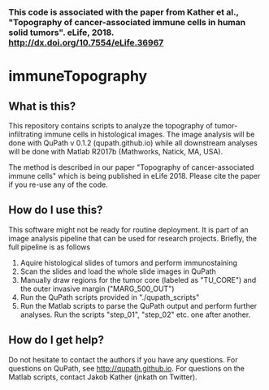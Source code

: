 
### This code is associated with the paper from Kather et al., "Topography of cancer-associated immune cells in human solid tumors". eLife, 2018. http://dx.doi.org/10.7554/eLife.36967


# immuneTopography

## What is this?
This repository contains scripts to analyze the topography of tumor-infiltrating immune cells in histological images. The image analysis will be done with QuPath v 0.1.2 (qupath.github.io) while all downstream analyses will be done with Matlab R2017b (Mathworks, Natick, MA, USA).

The method is described in our paper "Topography of cancer-associated immune cells" which is being published in eLife 2018. Please cite the paper if you re-use any of the code.

## How do I use this?
This software might not be ready for routine deployment. It is part of an image analysis pipeline that can be used for research projects. Briefly, the full pipeline is as follows

1. Aquire histological slides of tumors and perform immunostaining
2. Scan the slides and load the whole slide images in QuPath
3. Manually draw regions for the tumor core (labeled as "TU_CORE") and the outer invasive margin ("MARG_500_OUT")
4. Run the QuPath scripts provided in "./qupath_scripts"
5. Run the Matlab scripts to parse the QuPath output and perform further analyses. Run the scripts "step_01", "step_02" etc. one after another.

## How do I get help?
Do not hesitate to contact the authors if you have any questions. For questions on QuPath, see http://qupath.github.io. For questions on the Matlab scripts, contact Jakob Kather (jnkath on Twitter).
